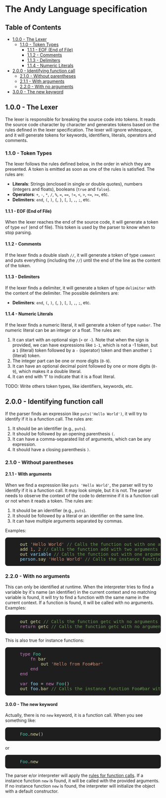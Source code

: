 # The Andy Language specification

## Table of Contents
* [1.0.0 - The Lexer](#100---the-lexer)
  * [1.1.0 - Token Types](#110---token-types)
    * [1.1.1 - EOF (End of File)](#111---eof-end-of-file)
    * [1.1.2 - Comments](#112---comments)
    * [1.1.3 - Delimiters](#113---delimiters)
    * [1.1.4 - Numeric Literals](#114---numeric-literals)
* [2.0.0 - Identifying function call](#200---identifying-function-call)
    * [2.1.0 - Without parentheses](#210---without-parentheses)
    * [2.1.1 - With arguments](#211---with-arguments)
    * [2.2.0 - With no arguments](#220---with-no-arguments)
* [3.0.0 - The new keyword](#300---the-new-keyword)

## 1.0.0 - The Lexer

The lexer is responsible for breaking the source code into tokens. It reads the source code character by character and generates tokens based on the rules defined in the lexer specification. The lexer will ignore whitespace, and it will generate tokens for keywords, identifiers, literals, operators and comments.

### 1.1.0 - Token Types

The lexer follows the rules defined below, in the order in which they are presented. A token is emitted as soon as one of the rules is satisfied. The rules are:

- **Literals**: Strings (enclosed in single or double quotes), numbers (integers and floats), booleans (`true` and `false`).
- **Operators**: `+`, `-`, `*`, `/`, `%`, `=`, `==`, `!=`, `<`, `>`, `<=`, `>=`, etc.
- **Delimiters**: `end`, `(`, `)`, `{`, `}`, `[`, `]`, `,`, `;`, etc.

#### 1.1.1 - EOF (End of File)

When the lexer reaches the end of the source code, it will generate a token of type `eof` (end of file). This token is used by the parser to know when to stop parsing.

#### 1.1.2 - Comments

If the lexer finds a double slash `//`, it will generate a token of type `comment` and puts everything (including the `//`) until the end of the line as the content of the token.

#### 1.1.3 - Delimiters

If the lexer finds a delimiter, it will generate a token of type `delimiter` with the content of the delimiter. The possible delimiters are:

- **Delimiters**: `end`, `(`, `)`, `{`, `}`, `[`, `]`, `,`, `;`, etc.

#### 1.1.4 - Numeric Literals

If the lexer finds a numeric literal, it will generate a token of type `number`. The numeric literal can be an integer or a float. The rules are:

1. It can start with an optional sign (`+` or `-`). Note that when the sign is provided, we can have expressions like `1-1`, which is not a -1 token, but a `1` (literal) token followed by a `-` (operator) token and then another `1` (literal) token.
2. The integer part can be one or more digits (`0-9`).
3. It can have an optional decimal point followed by one or more digits (`0-9`), which makes it a double literal.
4. It can end with 'f' to indicate that it is a float literal.

TODO: Write others token types, like identifiers, keywords, etc.

## 2.0.0 - Identifying function call

If the parser finds an expression like `puts('Hello World')`, it will try to identify if it is a function call. The rules are:

1. It should be an identifier (e.g., `puts`).
2. It should be followed by an opening parenthesis `(`.
3. It can have a comma-separated list of arguments, which can be any expression.
4. It should have a closing parenthesis `)`.

### 2.1.0 - Without parentheses

#### 2.1.1 - With arguments

When we find a expression like `puts 'Hello World'`, the parser will try to identify if it is a function call. It may look simple, but it is not. The parser needs to observe the context of the code to determine if it is a function call or not when it reads a token. The rules are:

1. It should be an identifier (e.g., `puts`).
2. It should be followed by a literal or an identifier on the same line.
3. It can have multiple arguments separated by commas.

Examples:

<pre style="background: #1e1e1e; color: #d4d4d4; padding: 1em; font-family: 'Fira Code', monospace; border-radius: 8px;">
    <span style="color: #DCDCAA;">out</span> <span style="color: #CE9178;">'Hello World'</span> <span style="color: #6A9955;">// Calls the function out with one argument</span>
    <span style="color: #DCDCAA;">add</span> <span style="color: #CE9178;">1</span>, <span style="color: #CE9178;">2</span><span style="color: #6A9955;"> // Calls the function add with two arguments</span>
    <span style="color: #DCDCAA;">out</span> <span style="color: #9CDCFE;">variable</span> <span style="color: #6A9955;">// Calls the function out with one argument</span>
    <span style="color: #9CDCFE;">person</span>.<span style="color: #DCDCAA;">say</span><span style="color: #CE9178;"> 'Hello World'</span> <span style="color: #6A9955;">// Calls the instance function say with one argument</span>
</pre>

### 2.2.0 - With no arguments

This can only be identified at runtime. When the interpreter tries to find a variable by it's name (an identifier) in the current context and no matching variable is found, it will try to find a function with the same name in the current context. If a function is found, it will be called with no arguments. Examples:

<pre style="background: #1e1e1e; color: #d4d4d4; padding: 1em; font-family: 'Fira Code', monospace; border-radius: 8px;">
    <span style="color: #DCDCAA;">out</span> <span style="color: #DCDCAA;">getc</span> <span style="color: #6A9955;">// Calls the function getc with no arguments</span>
    <span style="color: #C586C0;">return</span> <span style="color: #DCDCAA;">getc</span> <span style="color: #6A9955;">// Calls the function getc with no arguments</span>
</pre>

<p style="margin-top: 1em;">This is also true for instance functions:</p>

<pre style="background: #1e1e1e; color: #d4d4d4; padding: 1em; font-family: 'Fira Code', monospace; border-radius: 8px;">
    <span style="color: #C586C0;">type</span> <span style="color: #4EC9B0;">Foo</span>
        <span style="color: #C586C0;">fn</span> <span style="color: #DCDCAA;">bar</span>
            <span style="color: #DCDCAA;">out</span> <span style="color: #CE9178;">'Hello from Foo#bar'</span>
        <span style="color: #C586C0;">end</span>
    <span style="color: #C586C0;">end</span>

    <span style="color: #C586C0;">var</span> <span style="color: #9CDCFE;">foo</span> <span style="color: #D4D4D4;">=</span> <span style="color: #C586C0;">new</span> <span style="color: #4EC9B0;">Foo</span><span style="color: #D4D4D4;">()</span>
    <span style="color: #DCDCAA;">out</span> <span style="color: #9CDCFE;">foo</span><span style="color: #D4D4D4;">.</span><span style="color: #DCDCAA;">bar</span> <span style="color: #6A9955;">// Calls the instance function Foo#bar with no arguments</span>
</pre>


#### 3.0.0 - The new keyword

Actually, there is no `new` keyword, it is a function call. When you see something like:

<pre style="background: #1e1e1e; color: #d4d4d4; padding: 1em; font-family: 'Fira Code', monospace; border-radius: 8px;">
    <span style="color: #4EC9B0;">Foo</span>.<span style="color: #DCDCAA;">new</span><span style="color: #D4D4D4;">()</span>
</pre>

or

<pre style="background: #1e1e1e; color: #d4d4d4; padding: 1em; font-family: 'Fira Code', monospace; border-radius: 8px;">
    <span style="color: #4EC9B0;">Foo</span>.<span style="color: #DCDCAA;">new</span>
</pre>

The parser e/or interpreter will apply the [rules for function calls](#200---identifying-function-call). If a instance function `new` is found, it will be called with the provided arguments. If no instance function `new` is found, the interpreter will initialize the object with a default constructor.